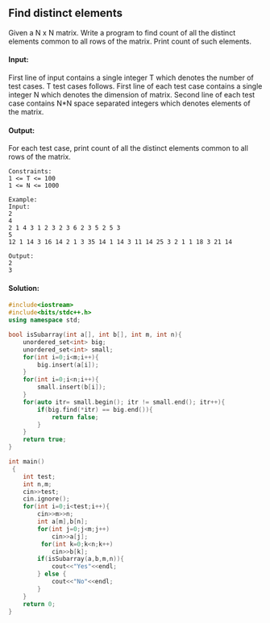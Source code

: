 ## Find distinct elements 
Given a N x N matrix. Write a program to find count of all the distinct elements common to all rows of the matrix. Print count of such elements.

#### Input:
First line of input contains a single integer T which denotes the number of test cases. T test cases follows. First line of each test case contains a single integer N which denotes the dimension of matrix. Second line of each test case contains N*N space separated integers which denotes elements of the matrix.

#### Output:
For each test case, print count of all the distinct elements common to all rows of the matrix.
```
Constraints:
1 <= T <= 100
1 <= N <= 1000

Example:
Input:
2
4
2 1 4 3 1 2 3 2 3 6 2 3 5 2 5 3
5
12 1 14 3 16 14 2 1 3 35 14 1 14 3 11 14 25 3 2 1 1 18 3 21 14

Output:
2
3
```
#### Solution:
```c++
#include<iostream>
#include<bits/stdc++.h>
using namespace std;

bool isSubarray(int a[], int b[], int m, int n){
    unordered_set<int> big;
    unordered_set<int> small;
    for(int i=0;i<m;i++){
        big.insert(a[i]);
    }
    for(int i=0;i<n;i++){
        small.insert(b[i]);
    }
    for(auto itr= small.begin(); itr != small.end(); itr++){
        if(big.find(*itr) == big.end()){
            return false;
        }
    }
    return true;
}

int main()
 {
	int test;
	int n,m;
	cin>>test;
	cin.ignore();
	for(int i=0;i<test;i++){
	    cin>>m>>n;
	    int a[m],b[n];
	    for(int j=0;j<m;j++)
	        cin>>a[j];
	     for(int k=0;k<n;k++)
	        cin>>b[k];
	    if(isSubarray(a,b,m,n)){
	        cout<<"Yes"<<endl;
	    } else {
	        cout<<"No"<<endl;
	    }
	}
	return 0;
}
```
